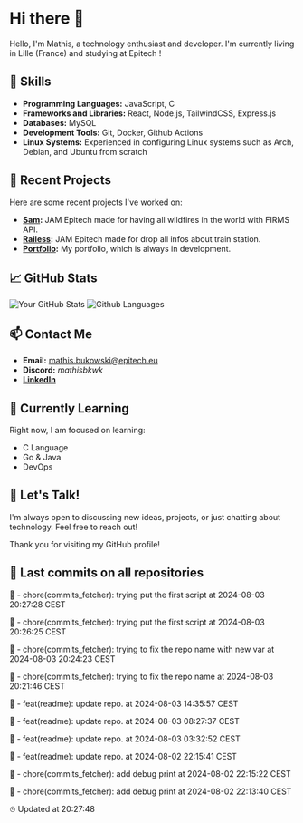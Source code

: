 # Hi there 👋

Hello, I'm Mathis, a technology enthusiast and developer. 
I'm currently living in Lille (France) and studying at Epitech !

## 🌟 Skills
- **Programming Languages:** JavaScript, C
- **Frameworks and Libraries:** React, Node.js, TailwindCSS, Express.js
- **Databases:** MySQL
- **Development Tools:** Git, Docker, Github Actions
- **Linux Systems:** Experienced in configuring Linux systems such as Arch, Debian, and Ubuntu from scratch

## 🔭 Recent Projects
Here are some recent projects I've worked on:
- **[Sam](https://github.com/mathisbukowski/jam-03):** JAM Epitech made for having all wildfires in the world with FIRMS API.
- **[Railess](https://github.com/mathisbukowski/Railess):** JAM Epitech made for drop all infos about train station.
- **[Portfolio](https://mathisbukowski.fr):** My portfolio, which is always in development.

## 📈 GitHub Stats
![Your GitHub Stats](https://github-readme-stats.vercel.app/api?username=mathisbukowski&show_icons=true&theme=radical&v=1)
![Github Languages](https://github-readme-stats.vercel.app/api/top-langs?username=mathisbukowski&layout=compact&show_icons=true&theme=radical&v=1)


## 📫 Contact Me
- **Email:** [mathis.bukowski@epitech.eu](mailto:mathis.bukowski@epitech.eu)
- **Discord:** _mathisbkwk_
- **[LinkedIn](https://www.linkedin.com/in/mathisbukowski/)**

## 🌱 Currently Learning
Right now, I am focused on learning:
- C Language
- Go & Java
- DevOps

## 💬 Let's Talk!
I'm always open to discussing new ideas, projects, or just chatting about technology. Feel free to reach out!

Thank you for visiting my GitHub profile!












## 🚦 Last commits on all repositories


🔸 - chore(commits_fetcher): trying put the first script at 2024-08-03 20:27:28 CEST

🔸 - chore(commits_fetcher): trying put the first script at 2024-08-03 20:26:25 CEST

🔸 - chore(commits_fetcher): trying to fix the repo name with new var at 2024-08-03 20:24:23 CEST

🔸 - chore(commits_fetcher): trying to fix the repo name at 2024-08-03 20:21:46 CEST

🔸 - feat(readme): update repo. at 2024-08-03 14:35:57 CEST

🔸 - feat(readme): update repo. at 2024-08-03 08:27:37 CEST

🔸 - feat(readme): update repo. at 2024-08-03 03:32:52 CEST

🔸 - feat(readme): update repo. at 2024-08-02 22:15:41 CEST

🔸 - chore(commits_fetcher): add debug print at 2024-08-02 22:15:22 CEST

🔸 - chore(commits_fetcher): add debug print at 2024-08-02 22:13:40 CEST


⏲ Updated at 20:27:48